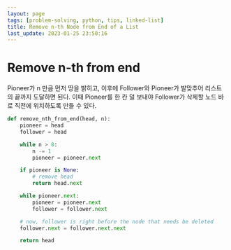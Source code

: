 ```yaml
---
layout: page
tags: [problem-solving, python, tips, linked-list]
title: Remove n-th Node from End of a List
last_update: 2023-01-25 23:50:16
---
```


# Remove n-th from end

 Pioneer가 n 만큼 먼저 땅을 밝히고, 이후에 Follower와 Pioneer가
 발맞추어 리스트의 끝까지 도달하면 된다. 이때 Pioneer를 한 칸 덜
 보내야 Follower가 삭제할 노드 바로 직전에 위치하도록 만들 수 있다.

```python
def remove_nth_from_end(head, n):
    pioneer = head
    follower = head

    while n > 0:
        n -= 1
        pioneer = pioneer.next

    if pioneer is None:
        # remove head
        return head.next

    while pioneer.next:
        pioneer = pioneer.next
        follower = follower.next

    # now, follower is right before the node that needs be deleted
    follower.next = follower.next.next

    return head
```
